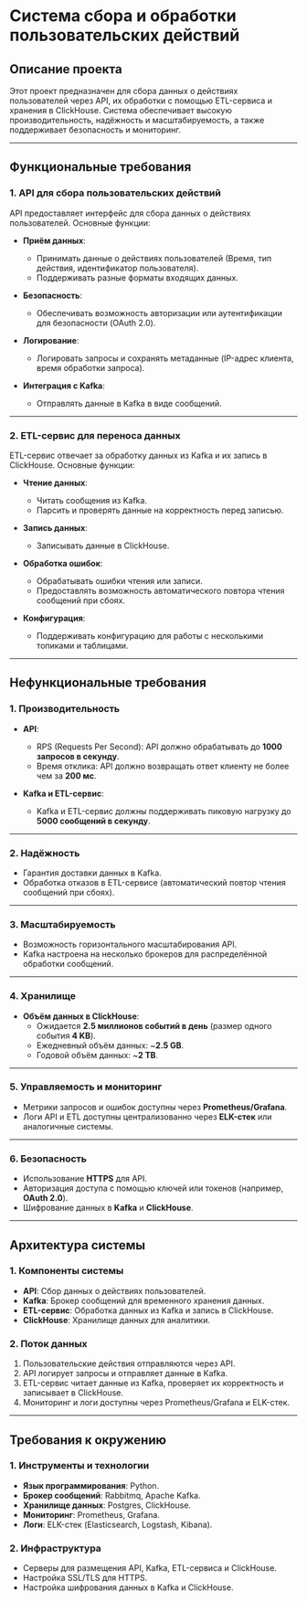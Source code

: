# **Система сбора и обработки пользовательских действий**

## **Описание проекта**
Этот проект предназначен для сбора данных о действиях пользователей через API, их обработки с помощью ETL-сервиса и хранения в ClickHouse. Система обеспечивает высокую производительность, надёжность и масштабируемость, а также поддерживает безопасность и мониторинг.

---

## **Функциональные требования**

### **1. API для сбора пользовательских действий**
API предоставляет интерфейс для сбора данных о действиях пользователей. Основные функции:

- **Приём данных**:
  - Принимать данные о действиях пользователей (Время, тип действия, идентификатор пользователя).
  - Поддерживать разные форматы входящих данных.

- **Безопасность**:
  - Обеспечивать возможность авторизации или аутентификации для безопасности (OAuth 2.0).

- **Логирование**:
  - Логировать запросы и сохранять метаданные (IP-адрес клиента, время обработки запроса).

- **Интеграция с Kafka**:
  - Отправлять данные в Kafka в виде сообщений.

---

### **2. ETL-сервис для переноса данных**
ETL-сервис отвечает за обработку данных из Kafka и их запись в ClickHouse. Основные функции:

- **Чтение данных**:
  - Читать сообщения из Kafka.
  - Парсить и проверять данные на корректность перед записью.

- **Запись данных**:
  - Записывать данные в ClickHouse.

- **Обработка ошибок**:
  - Обрабатывать ошибки чтения или записи.
  - Предоставлять возможность автоматического повтора чтения сообщений при сбоях.

- **Конфигурация**:
  - Поддерживать конфигурацию для работы с несколькими топиками и таблицами.

---

## **Нефункциональные требования**

### **1. Производительность**
- **API**:
  - RPS (Requests Per Second): API должно обрабатывать до **1000 запросов в секунду**.
  - Время отклика: API должно возвращать ответ клиенту не более чем за **200 мс**.

- **Kafka и ETL-сервис**:
  - Kafka и ETL-сервис должны поддерживать пиковую нагрузку до **5000 сообщений в секунду**.

---

### **2. Надёжность**
- Гарантия доставки данных в Kafka.
- Обработка отказов в ETL-сервисе (автоматический повтор чтения сообщений при сбоях).

---

### **3. Масштабируемость**
- Возможность горизонтального масштабирования API.
- Kafka настроена на несколько брокеров для распределённой обработки сообщений.

---

### **4. Хранилище**
- **Объём данных в ClickHouse**:
  - Ожидается **2.5 миллионов событий в день** (размер одного события **4 KB**).
  - Ежедневный объём данных: ~**2.5 GB**.
  - Годовой объём данных: ~**2 TB**.

---

### **5. Управляемость и мониторинг**
- Метрики запросов и ошибок доступны через **Prometheus/Grafana**.
- Логи API и ETL доступны централизованно через **ELK-стек** или аналогичные системы.

---

### **6. Безопасность**
- Использование **HTTPS** для API.
- Авторизация доступа с помощью ключей или токенов (например, **OAuth 2.0**).
- Шифрование данных в **Kafka** и **ClickHouse**.

---

## **Архитектура системы**

### **1. Компоненты системы**
- **API**: Сбор данных о действиях пользователей.
- **Kafka**: Брокер сообщений для временного хранения данных.
- **ETL-сервис**: Обработка данных из Kafka и запись в ClickHouse.
- **ClickHouse**: Хранилище данных для аналитики.

### **2. Поток данных**
1. Пользовательские действия отправляются через API.
2. API логирует запросы и отправляет данные в Kafka.
3. ETL-сервис читает данные из Kafka, проверяет их корректность и записывает в ClickHouse.
4. Мониторинг и логи доступны через Prometheus/Grafana и ELK-стек.

---

## **Требования к окружению**

### **1. Инструменты и технологии**
- **Язык программирования**: Python.
- **Брокер сообщений**: Rabbitmq, Apache Kafka.
- **Хранилище данных**: Postgres, ClickHouse.
- **Мониторинг**: Prometheus, Grafana.
- **Логи**: ELK-стек (Elasticsearch, Logstash, Kibana).

### **2. Инфраструктура**
- Серверы для размещения API, Kafka, ETL-сервиса и ClickHouse.
- Настройка SSL/TLS для HTTPS.
- Настройка шифрования данных в Kafka и ClickHouse.
